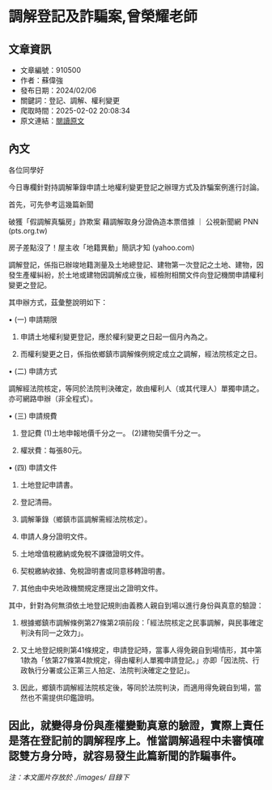 # 調解登記及詐騙案,曾榮耀老師

## 文章資訊
- 文章編號：910500
- 作者：蘇偉強
- 發布日期：2024/02/06
- 關鍵詞：登記、調解、權利變更
- 爬取時間：2025-02-02 20:08:34
- 原文連結：[閱讀原文](https://real-estate.get.com.tw/Columns/detail.aspx?no=910500)

## 內文
各位同學好

今日專欄針對持調解筆錄申請土地權利變更登記之辦理方式及詐騙案例進行討論。

首先，可先參考這幾篇新聞

破獲「假調解真騙房」詐欺案 藉調解取身分證偽造本票借據 ｜ 公視新聞網 PNN (pts.org.tw)

房子差點沒了！屋主收「地籍異動」簡訊才知 (yahoo.com)

調解登記，係指已辦竣地籍測量及土地總登記、建物第一次登記之土地、建物，因發生產權糾紛，於土地或建物因調解成立後，經檢附相關文件向登記機關申請權利變更之登記。

其申辦方式，茲彙整說明如下：

• (一) 申請期限

1. 申請土地權利變更登記，應於權利變更之日起一個月內為之。

2. 而權利變更之日，係指依鄉鎮市調解條例規定成立之調解，經法院核定之日。

• (二) 申請方式

調解經法院核定，等同於法院判決確定，故由權利人（或其代理人）單獨申請之。亦可網路申辦（非全程式）。

• (三) 申請規費

1. 登記費 (1)土地申報地價千分之一。 (2)建物契價千分之一。

2. 權狀費：每張80元。

• (四) 申請文件

1. 土地登記申請書。

2. 登記清冊。

3. 調解筆錄（鄉鎮市區調解需經法院核定）。

4. 申請人身分證明文件。

5. 土地增值稅繳納或免稅不課徵證明文件。

6. 契稅繳納收據、免稅證明書或同意移轉證明書。

7. 其他由中央地政機關規定應提出之證明文件。

其中，針對為何無須依土地登記規則由義務人親自到場以進行身份與真意的驗證：

1. 根據鄉鎮市調解條例第27條第2項前段：「經法院核定之民事調解，與民事確定判決有同一之效力」。

2. 又土地登記規則第41條規定，申請登記時，當事人得免親自到場情形，其中第1款為「依第27條第4款規定，得由權利人單獨申請登記。」亦即「因法院、行政執行分署或公正第三人拍定、法院判決確定之登記」。

3. 因此，鄉鎮市調解經法院核定後，等同於法院判決，而適用得免親自到場，當然也不需提供印鑑證明。

因此，就變得身份與產權變動真意的驗證，實際上責任是落在登記前的調解程序上。惟當調解過程中未審慎確認雙方身分時，就容易發生此篇新聞的詐騙事件。
---
*注：本文圖片存放於 ./images/ 目錄下*
